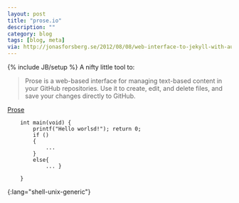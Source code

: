 ```yaml
---
layout: post
title: "prose.io"
description: ""
category: blog
tags: [blog, meta]
via: http://jonasforsberg.se/2012/08/08/web-interface-to-jekyll-with-auto-deploy-to-heroku
---
```

{% include JB/setup %}
A nifty little tool to:

> Prose is a web-based interface for managing text-based content in your GitHub repositories. Use it to create, edit, and delete files, and save your changes directly to GitHub.
	
[Prose](http://prose.io/)


		int main(void) {
			printf("Hello worlsd!"); return 0;
			if ()
			{
				...
			}
			else{
				... }
			
		}
{:lang="shell-unix-generic"}
